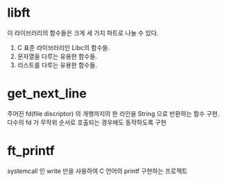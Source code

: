 # libft
이 라이브러리의 함수들은 크게 세 가지 파트로 나눌 수 있다.

1. C 표준 라이브러리인 Libc의 함수들.
2. 문자열을 다루는 유용한 함수들.
3. 리스트를 다루는 유용한 함수들.

# get_next_line
주어진 fd(file discriptor) 의 개행까지의 한 라인을 String 으로 반환하는 함수 구현.
다수의 fd 가 무작위 순서로 호출되는 경우에도 동작하도록 구현

# ft_printf
systemcall 인 write 만을 사용하여 C 언어의 printf 구현하는 프로젝트

